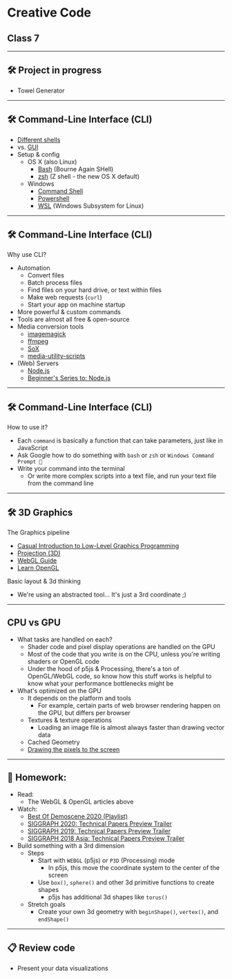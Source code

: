 # Creative Code

## Class 7

---

## 🛠️ Project in progress

* Towel Generator

---

## 🛠️ Command-Line Interface (CLI)

* [Different shells](https://en.wikipedia.org/wiki/Command-line_interface)
* vs. [GUI](https://en.wikipedia.org/wiki/Graphical_user_interface)
* Setup & config
  * OS X (also Linux)
    * [Bash](https://www.gnu.org/software/bash/) (Bourne Again SHell)
    * [zsh](http://zsh.sourceforge.net/) (Z shell - the new OS X default)
  * Windows
    * [Command Shell](https://docs.microsoft.com/en-us/windows-server/administration/windows-commands/windows-commands)
    * [Powershell](https://docs.microsoft.com/en-us/powershell/scripting/overview?view=powershell-7)
    * [WSL](https://docs.microsoft.com/en-us/windows/wsl/install-win10) (Windows Subsystem for Linux)

---

## 🛠️ Command-Line Interface (CLI)

Why use CLI?

* Automation
  * Convert files
  * Batch process files
  * Find files on your hard drive, or text within files
  * Make web requests (`curl`)
  * Start your app on machine startup
* More powerful & custom commands
* Tools are almost all free & open-source
* Media conversion tools
  * [imagemagick](https://imagemagick.org/index.php)
  * [ffmpeg](https://ffmpeg.org/)
  * [SoX](http://sox.sourceforge.net/)
  * [media-utility-scripts](https://github.com/cacheflowe/media-utility-scripts)
* (Web) Servers
  * [Node.js](https://nodejs.org/)
  * [Beginner's Series to: Node.js](https://www.youtube.com/playlist?list=PLlrxD0HtieHje-_287YJKhY8tDeSItwtg#begnodejs)


---

## 🛠️ Command-Line Interface (CLI)

How to use it?

* Each `command` is basically a function that can take parameters, just like in JavaScript
* Ask Google how to do something with `bash` or `zsh` or `Windows Command Prompt 🤢`
* Write your command into the terminal
  * Or write more complex scripts into a text file, and run your text file from the command line

---

## 🛠️ 3D Graphics

The Graphics pipeline

* [Casual Introduction to Low-Level Graphics Programming](http://stephaniehurlburt.com/blog/2016/10/28/casual-introduction-to-low-level-graphics-programming)
* [Projection (3D)](https://jsantell.com/3d-projection)
* [WebGL Guide](https://xem.github.io/articles/webgl-guide.html)
* [Learn OpenGL](https://learnopengl.com/)

Basic layout & 3d thinking

* We're using an abstracted tool... It's just a 3rd coordinate ;)

---

## CPU vs GPU

* What tasks are handled on each?
  * Shader code and pixel display operations are handled on the GPU
  * Most of the code that you write is on the CPU, unless you're writing shaders or OpenGL code
  * Under the hood of p5js & Processing, there's a ton of OpenGL/WebGL code, so know how this stuff works is helpful to know what your performance bottlenecks might be
* What's optimized on the GPU
  * It depends on the platform and tools
    * For example, certain parts of web browser rendering happen on the GPU, but differs per browser
  * Textures & texture operations
    * Loading an image file is almost always faster than drawing vector data
  * Cached Geometry
  * [Drawing the pixels to the screen](https://xem.github.io/articles/images/webgl-guide/workflow.png)

---

## 📝 Homework:

* Read:
  * The WebGL & OpenGL articles above
* Watch:
  * [Best Of Demoscene 2020 (Playlist)](https://www.youtube.com/watch?v=zWqfX9J9BXI&list=PL9HVvEQXdWVb22aDO98yTbhqE8zy9XaDE)
  * [SIGGRAPH 2020: Technical Papers Preview Trailer](https://www.youtube.com/watch?v=jYdMKdRUq_8)
  * [SIGGRAPH 2019: Technical Papers Preview Trailer](https://www.youtube.com/watch?v=EhDr3Rs5fTU)
  * [SIGGRAPH 2018 Asia: Technical Papers Preview Trailer](https://www.youtube.com/watch?v=wdKpXvF_3AU)
* Build something with a 3rd dimension
  * Steps
    * Start with `WEBGL` (p5js) or `P3D` (Processing) mode
      * In p5js, this move the coordinate system to the center of the screen
    * Use `box()`, `sphere()` and other 3d primitive functions to create shapes
      * p5js has additional 3d shapes like `torus()`
  * Stretch goals
    * Create your own 3d geometry with `beginShape()`, `vertex()`, and `endShape()`

---

## 📋 Review code

* Present your data visualizations
